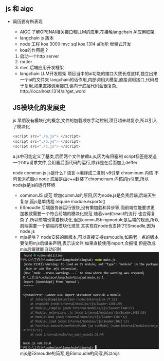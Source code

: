 ## js 和 aigc

- 简历要有所表现
    - AIGC
    了解OPENAI相关接口和LLM的应用,在接触langchain AI应用框架
    - langchain js 版本
    - node 工程 koa 3000 mvc sql
    koa 1314 ai功能 增量式开发
    - koa的作用是 ? 
     1. 启动一个http server
     2. router
     3. mvc 后端应用开发框架
    - langchain LLM开发框架
    项目当中的ai功能的接口大致长成这样,独立出来一个ai的文件夹
    langchain的话作用,内部调用大模型,直接调用接口,代码易于复用,如果直接调用接口,偏向于底层代码会很复杂,
    http://localhost:1314/ai/get_word

    ## JS模块化的发展史
    js 早期没有模块化的概念,文件的加载顺序手动控制,项目越来越复杂,所以引入了模块化
    ```js
    <script src="./a.js"> </script>
    <script src="./b.js"> </script>
    <script src="./c.js"> </script>
    ```
    a.js中可能定义了基类,后面两个文件依赖a.js,因为有阻塞制
    script标签是发送一个http请求文件,会阻塞后面代码的运行,除非是在后面加上deffer

    node common.js
    js是什么? 语言->编译成二进制  v8引擎 chrominum 内核 不包含浏览器ui
    node 底层是由c++封装了chromeinum 内核的js引擎,所以nodejs是js的运行环境
    - commonJS 规范 
        增加commJs的原因,因为node.js是负责后端,后端天生复杂,而js是单线程
        require module.exports()
    - ESmoudle
        后端服务器运行很快,没有懒加载和异步等,而前端性能要求更加极致需要一个符合前端的模块化规范
        随着vue和react的流行 也变得复杂了,所以前端也需要模块化,但是commJSbingmodule是后端的规范,所以前端需要一个前端的模块化规范
        其实现在node也支持了ESmoudle,因为node.js
    - mjs是啥？
    node安装的新版本,可以直接支持esmoudle,如果老一点的版本要使用mjs后缀来声明,表示该文件
    如果直接使用import,会报错,但是改成mjs后缀就能自动识别
    ![alt text](image.png)
        mjs是ESmoudle的简写,是ESmoudle的简写,所以mjs